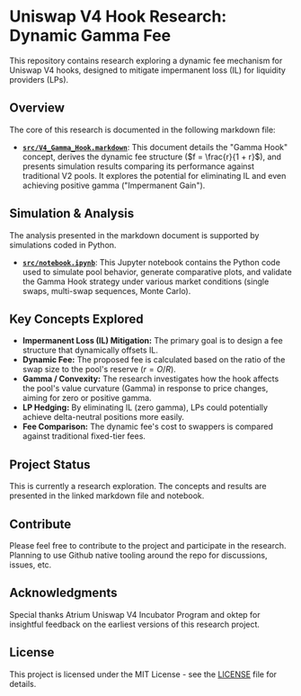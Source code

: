 # Uniswap V4 Hook Research: Dynamic Gamma Fee

This repository contains research exploring a dynamic fee mechanism for Uniswap V4 hooks, designed to mitigate impermanent loss (IL) for liquidity providers (LPs).

## Overview

The core of this research is documented in the following markdown file:

*   **[`src/V4_Gamma_Hook.markdown`](docs/V4_Gamma_Hook.markdown)**: This document details the "Gamma Hook" concept, derives the dynamic fee structure ($f = \frac{r}{1 + r}$), and presents simulation results comparing its performance against traditional V2 pools. It explores the potential for eliminating IL and even achieving positive gamma ("Impermanent Gain").

## Simulation & Analysis

The analysis presented in the markdown document is supported by simulations coded in Python.

*   **[`src/notebook.ipynb`](src/notebook.ipynb)**: This Jupyter notebook contains the Python code used to simulate pool behavior, generate comparative plots, and validate the Gamma Hook strategy under various market conditions (single swaps, multi-swap sequences, Monte Carlo).

## Key Concepts Explored

*   **Impermanent Loss (IL) Mitigation:** The primary goal is to design a fee structure that dynamically offsets IL.
*   **Dynamic Fee:** The proposed fee is calculated based on the ratio of the swap size to the pool's reserve ($r = O/R$).
*   **Gamma / Convexity:** The research investigates how the hook affects the pool's value curvature (Gamma) in response to price changes, aiming for zero or positive gamma.
*   **LP Hedging:** By eliminating IL (zero gamma), LPs could potentially achieve delta-neutral positions more easily.
*   **Fee Comparison:** The dynamic fee's cost to swappers is compared against traditional fixed-tier fees.

## Project Status

This is currently a research exploration. The concepts and results are presented in the linked markdown file and notebook.

## Contribute

Please feel free to contribute to the project and participate in the research. Planning to use Github native tooling around the repo for discussions, issues, etc.

## Acknowledgments

Special thanks Atrium Uniswap V4 Incubator Program and oktep for insightful feedback on the earliest versions of this research project.


## License

This project is licensed under the MIT License - see the [LICENSE](LICENSE) file for details. 